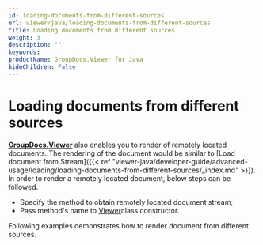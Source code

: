 ```yaml
---
id: loading-documents-from-different-sources
url: viewer/java/loading-documents-from-different-sources
title: Loading documents from different sources
weight: 3
description: ""
keywords: 
productName: GroupDocs.Viewer for Java
hideChildren: False
---
```

# Loading documents from different sources

[**GroupDocs.Viewer**](https://products.groupdocs.com/viewer/java) also enables you to render of remotely located documents. The rendering of the document would be similar to [Load document from Stream]({{< ref "viewer-java/developer-guide/advanced-usage/loading/loading-documents-from-different-sources/_index.md" >}}). In order to render a remotely located document, below steps can be followed.

*   Specify the method to obtain remotely located document stream; 
*   Pass method's name to [Viewer](https://apireference.groupdocs.com/java/viewer/com.groupdocs.viewer/Viewer)class constructor.

Following examples demonstrates how to render document from different sources.
